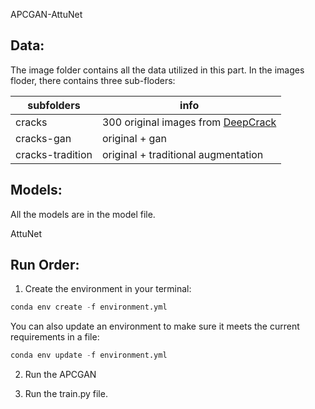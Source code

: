 APCGAN-AttuNet


## Data:

The image folder contains all the data utilized in this part. In the images floder, there contains three sub-floders: 


| subfolders      | info                                           |      
| ------------    | -------------                                  |
| cracks          |      300 original images from [DeepCrack](https://github.com/yhlleo/DeepCrack)        |       
| cracks-gan      |                original + gan                  |  
| cracks-tradition|         original + traditional augmentation    |         

## Models:
All the models are in the model file.

AttuNet




## Run Order:
1. Create the environment in your terminal: 
```python 
conda env create -f environment.yml 
```
You can also update an environment to make sure it meets the current requirements in a file:
```python 
conda env update -f environment.yml
```
2. Run the APCGAN

3. Run the train.py file.
